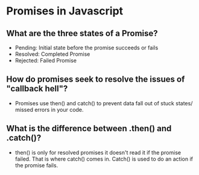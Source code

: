 # Promises in Javascript 

## What are the three states of a Promise?

* Pending: Initial state before the promise succeeds or fails
* Resolved: Completed Promise
* Rejected: Failed Promise

## How do promises seek to resolve the issues of "callback hell"?

*  Promises use then() and catch() to prevent data fall out of stuck states/ missed errors in your code. 

## What is the difference between .then() and .catch()?

* then() is only for resolved promises it doesn't read it if the promise failed. That is where catch() comes in. Catch() is used to do an action if the promise fails.